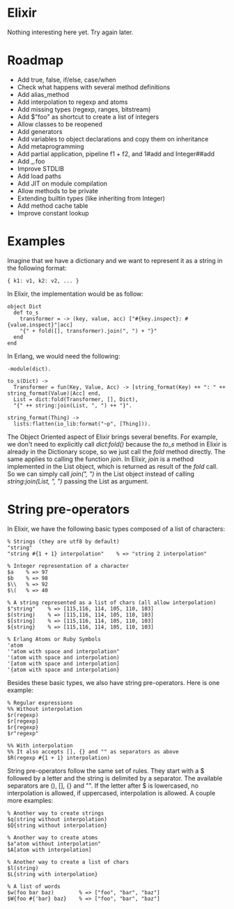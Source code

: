 # Elixir

Nothing interesting here yet. Try again later.

# Roadmap

* Add true, false, if/else, case/when
* Check what happens with several method definitions
* Add alias_method
* Add interpolation to regexp and atoms
* Add missing types (regexp, ranges, bitstream)
* Add $"foo" as shortcut to create a list of integers
* Allow classes to be reopened
* Add generators
* Add variables to object declarations and copy them on inheritance
* Add metaprogramming
* Add partial application, pipeline f1 + f2, and 1#add and Integer##add 
* Add _.foo
* Improve STDLIB
* Add load paths
* Add JIT on module compilation
* Allow methods to be private
* Extending builtin types (like inheriting from Integer)
* Add method cache table
* Improve constant lookup

# Examples

Imagine that we have a dictionary and we want to represent it as a string in the following format:

    { k1: v1, k2: v2, ... }
    
In Elixir, the implementation would be as follow:

    object Dict
      def to_s
        transformer = -> (key, value, acc) ["#{key.inspect}: #{value.inspect}"|acc]
        "{" + fold([], transformer).join(", ") + "}"
      end
    end

In Erlang, we would need the following:

    -module(dict).

    to_s(Dict) ->
      Transformer = fun(Key, Value, Acc) -> [string_format(Key) ++ ": " ++ string_format(Value)|Acc] end,
      List = dict:fold(Transformer, [], Dict),
      "{" ++ string:join(List, ", ") ++ "}".

    string_format(Thing) ->
      lists:flatten(io_lib:format("~p", [Thing])).

The Object Oriented aspect of Elixir brings several benefits. For example, we don't need to explicitly call *dict:fold()* because the *to_s* method in Elixir is already in the Dictionary scope, so we just call the *fold* method directly. The same applies to calling the function *join*. In Elixir, *join* is a method implemented in the List object, which is returned as result of the *fold* call. So we can simply call *join(", ")* in the List object instead of calling *string:join(List, ", ")* passing the List as argument.

# String pre-operators

In Elixir, we have the following basic types composed of a list of characters:

    % Strings (they are utf8 by default)
    "string"
    "string #{1 + 1} interpolation"    % => "string 2 interpolation"

    % Integer representation of a character
    $a    % => 97
    $b    % => 98
    $\\   % => 92
    $\(   % => 40

    % A string represented as a list of chars (all allow interpolation)
    $"string"    % => [115,116, 114, 105, 110, 103]
    $(string)    % => [115,116, 114, 105, 110, 103]
    $[string]    % => [115,116, 114, 105, 110, 103]
    ${string}    % => [115,116, 114, 105, 110, 103]

    % Erlang Atoms or Ruby Symbols
    'atom
    '"atom with space and interpolation"
    '(atom with space and interpolation)
    '[atom with space and interpolation]
    '{atom with space and interpolation}

Besides these basic types, we also have string pre-operators. Here is one example:

    % Regular expressions
    %% Without interpolation
    $r(regexp)
    $r[regexp]
    $r{regexp}
    $r"regexp"
    
    %% With interpolation
    %% It also accepts [], {} and "" as separators as above
    $R(regexp #{1 + 1} interpolation)

String pre-operators follow the same set of rules. They start with a $ followed by a letter and the string is delimited by a separator. The available separators are (), [], {} and "". If the letter after $ is lowercased, no interpolation is allowed, if uppercased, interpolation is allowed. A couple more examples:

    % Another way to create strings
    $q(string without interpolation)
    $Q{string without interpolation}

    % Another way to create atoms
    $a"atom without interpolation"
    $A[atom with interpolation]

    % Another way to create a list of chars
    $l(string)
    $L{string with interpolation}

    % A list of words
    $w(foo bar baz)        % => ["foo", "bar", "baz"]
    $W{foo #{'bar} baz}    % => ["foo", "bar", "baz"]
